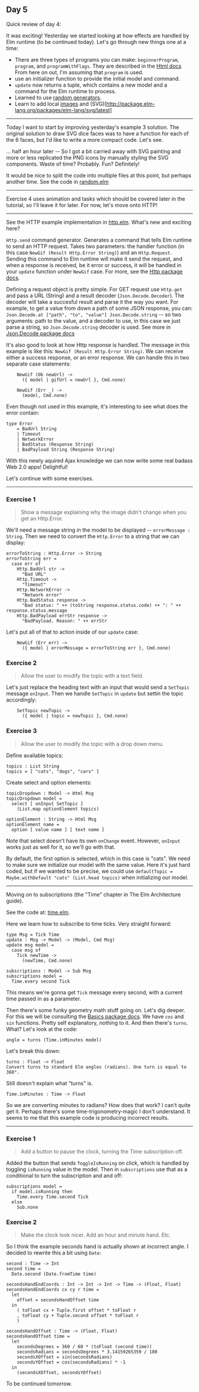## Day 5

Quick review of day 4:

It was exciting! Yesterday we started looking at how effects are handled by Elm runtime (to be continued today). Let's go through new things one at a time:

- There are three types of programs you can make: `beginnerProgram`, `program`, and `programWithFlags`. They are described in the [Html docs](http://package.elm-lang.org/packages/elm-lang/html/2.0.0/Html) From here on out, I'm assuming that `program` is used.
- use an initializer function to provide the initial model and command.
- `update` now returns a tuple, which contains a new model and a command for the Elm runtime to process.
- Learned to use [random generators](http://package.elm-lang.org/packages/elm-lang/core/5.1.1/Random).
- Learn to add local [images](http://package.elm-lang.org/packages/elm-lang/html/2.0.0/Html#img) and (SVG)[http://package.elm-lang.org/packages/elm-lang/svg/latest]

---

Today I want to start by improving yesterday's example 3 solution. The original solution to draw SVG dice faces was to have a function for each of the 6 faces, but I'd like to write a more compact code. Let's see.

... half an hour later -- So I got a bit carried away with SVG painting and more or less replicated the PNG icons by manually styling the SVG components. Waste of time? Probably. Fun? Definitely!

It would be nice to split the code into multiple files at this point, but perhaps another time. See the code in [random.elm](./effects/random.elm)

---

Exercise 4 uses animation and tasks which should be covered later in the tutorial, so I'll leave it for later. For now, let's move onto HTTP!

---

See the HTTP example implementation in [http.elm](./effects/http.elm). What's new and exciting here?

`Http.send` command generator. Generates a command that tells Elm runtime to send an HTTP request. Takes two parameters: the handler function (in this case `NewGif (Result Http.Error String)`) and an `Http.Request`. Sending this command to Elm runtime will make it send the request, and when a response is received, be it error or success, it will be handled in your `update` function under `NewGif` case. For more, see the [Http package docs](http://package.elm-lang.org/packages/elm-lang/http/1.0.0/Http).

Defining a request object is pretty simple. For GET request use `Http.get` and pass a URL (String) and a result decoder (`Json.Decode.Decoder`). The decoder will take a succesful result and parse it the way you want. For example, to get a value from down a path of some JSON response, you can: `Json.Decode.at ["path", "to", "value"] Json.Decode.string` -- so two arguments: path to the value, and a decoder to use, in this case we just parse a string, so `Json.Decode.string` decoder is used. See more in [Json.Decode package docs](http://package.elm-lang.org/packages/elm-lang/core/5.1.1/Json-Decode)

It's also good to look at how Http response is handled. The message in this example is like this: `NewGif (Result Http.Error String)`. We can receive either a success response, or an error response. We can handle this in two separate case statements:
```
    NewGif (Ok newUrl) ->
      ({ model | gifUrl = newUrl }, Cmd.none)

    NewGif (Err _) ->
      (model, Cmd.none)
```
Even though not used in this example, it's interesting to see what does the error contain:
```
type Error
    = BadUrl String
    | Timeout
    | NetworkError
    | BadStatus (Response String)
    | BadPayload String (Response String)
```

With this newly aquired Ajax knowledge we can now write some real badass Web 2.0 apps! Delightful!

Let's continue with some exercises.

---

### Exercise 1

> Show a message explaining why the image didn't change when you get an Http.Error.

We'll need a message string in the model to be displayed -- `errorMessage : String`. Then we need to convert the `Http.Error` to a string that we can display:
```
errorToString : Http.Error -> String
errorToString err =
  case err of
    Http.BadUrl str ->
      "Bad URL"
    Http.Timeout ->
      "Timeout"
    Http.NetworkError ->
      "Network error"
    Http.BadStatus response ->
      "Bad status: " ++ (toString response.status.code) ++ ": " ++ response.status.message
    Http.BadPayload errStr response ->
      "BadPayload. Reason: " ++ errStr
```
Let's put all of that to action inside of our `update` case:
```
    NewGif (Err err) ->
      ({ model | errorMessage = errorToString err }, Cmd.none)
```

### Exercise 2

> Allow the user to modify the topic with a text field.

Let's just replace the heading text with an input that would send a `SetTopic` message `onInput`. Then we handle `SetTopic` in `update` but settin the topic accordingly:
```
    SetTopic newTopic ->
      ({ model | topic = newTopic }, Cmd.none)
```

### Exercise 3

> Allow the user to modify the topic with a drop down menu.

Define available topics:
```
topics : List String
topics = [ "cats", "dogs", "cars" ]
```

Create select and option elements:
```
topicDropdown : Model -> Html Msg
topicDropdown model =
  select [ onInput SetTopic ]
    (List.map optionElement topics)

optionElement : String -> Html Msg
optionElement name =
  option [ value name ] [ text name ]
```

Note that select doesn't have its own `onChange` event. However, `onInput` works just as well for it, so we'll go with that.

By default, the first option is selected, which in this case is "cats". We need to make sure we initialize our model with the same value. Here it's just hard coded, but if we wanted to be precise, we could use `defaultTopic = Maybe.withDefault "cats" (List.head topics)` when initializing our model.

---

Moving on to subscriptions (the "Time" chapter in The Elm Architecture guide).

See the code at: [time.elm](./effects/time.elm).

Here we learn how to subscribe to time ticks. Very straight forward:
```
type Msg = Tick Time
update : Msg -> Model -> (Model, Cmd Msg)
update msg model =
  case msg of
    Tick newTime ->
      (newTime, Cmd.none)

subscriptions : Model -> Sub Msg
subscriptions model =
  Time.every second Tick
```

This means we're gonna get `Tick` message every second, with a current time passed in as a parameter.

Then there's some funky geometry math stuff going on. Let's dig deeper. For this we will be consulting the [Basics package docs](http://package.elm-lang.org/packages/elm-lang/core/5.1.1/Basics). We have `cos` and `sin` functions. Pretty self explanatory, nothing to it. And then there's `turns`. What? Let's look at the code:
```
angle = turns (Time.inMinutes model)
```

Let's break this down:
```
turns : Float -> Float
Convert turns to standard Elm angles (radians). One turn is equal to 360°.
```
Still doesn't explain what "turns" is.
```
Time.inMinutes : Time -> Float
```
So we are converting minutes to radians? How does that work? I can't quite get it. Perhaps there's some time-trigonometry-magic I don't understand. It seems to me that this example code is producing incorrect results.

---

### Exercise 1

> Add a button to pause the clock, turning the Time subscription off.

Added the button that sends `ToggleIsRunning` on click, which is handled by toggling `isRunning` value in the model. Then in `subscriptions` use that as a conditional to turn the subscription and and off:
```
subscriptions model =
  if model.isRunning then
    Time.every Time.second Tick
  else
    Sub.none
```

### Exercise 2

> Make the clock look nicer. Add an hour and minute hand. Etc.

So I think the example seconds hand is actually shown at incorrect angle. I decided to rewrite this a bit using `Date`:

```
second : Time -> Int
second time =
  Date.second (Date.fromTime time)

secondsHandEndCoords : Int -> Int -> Int -> Time -> (Float, Float)
secondsHandEndCoords cx cy r time =
  let
    offset = secondsHandOffset time
  in
    ( toFloat cx + Tuple.first offset * toFloat r
    , toFloat cy + Tuple.second offset * toFloat r
    )

secondsHandOffset : Time -> (Float, Float)
secondsHandOffset time =
  let
    secondsDegrees = 360 / 60 * (toFloat (second time))
    secondsRadians = secondsDegrees * 3.14159265359 / 180
    secondsXOffset = sin(secondsRadians)
    secondsYOffset = cos(secondsRadians) * -1
  in
    (secondsXOffset, secondsYOffset)
```

To be continued tomorrow.
